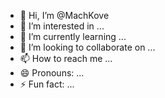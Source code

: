- 👋 Hi, I’m @MachKove
- 👀 I’m interested in ...
- 🌱 I’m currently learning ...
- 💞️ I’m looking to collaborate on ...
- 📫 How to reach me ...
- 😄 Pronouns: ...
- ⚡ Fun fact: ...

<!---
MachKove/MachKove is a ✨ special ✨ repository because its `README.md` (this file) appears on your GitHub profile.
You can click the Preview link to take a look at your changes.
--->
